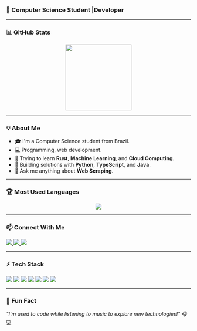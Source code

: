 ### 🚀 Computer Science Student |Developer
---

### 📊 GitHub Stats

<div align="center">
  <img height="180em" src="https://github-readme-stats.vercel.app/api?username=OscarFlavioJr&show_icons=true&theme=light&count_private=true"/>
</div>

---

### 💡 About Me
- 🎓 I'm a Computer Science student from Brazil.
- 💻 Programming, web development.
- 🌱 Trying to learn **Rust**, **Machine Learning**, and **Cloud Computing**.
- 🚀 Building solutions with **Python**, **TypeScript**, and **Java**.
- 💬 Ask me anything about **Web Scraping**.

---

### 🏆 Most Used Languages

<div align="center">
  <img src="https://github-readme-stats.vercel.app/api/top-langs/?username=OscarFlavioJr&layout=compact&theme=light"/>
</div>

---

### 📫 Connect With Me
<p align="left">
  <a href="https://www.linkedin.com/in/https://www.linkedin.com/in/oscar-fl%C3%A1vio-848492139//" target="_blank">
    <img src="https://img.shields.io/badge/LinkedIn-0077B5?style=for-the-badge&logo=linkedin&logoColor=white" />
  </a>
  <a href="mailto:oscarflaviojur@gmail.com" target="_blank">
    <img src="https://img.shields.io/badge/Gmail-D14836?style=for-the-badge&logo=gmail&logoColor=white" />
  </a>
  <a href="https://www.instagram.com/Oscar_flavio_jr/" target="_blank">
    <img src="https://img.shields.io/badge/Instagram-E4405F?style=for-the-badge&logo=instagram&logoColor=white" />
  </a>
</p>

---

### ⚡ Tech Stack
<p>
  <img src="https://img.shields.io/badge/Python-3776AB?style=for-the-badge&logo=python&logoColor=white" />
  <img src="https://img.shields.io/badge/TypeScript-007ACC?style=for-the-badge&logo=typescript&logoColor=white" />
  <img src="https://img.shields.io/badge/Java-ED8B00?style=for-the-badge&logo=openjdk&logoColor=white" />
  <img src="https://img.shields.io/badge/React-20232A?style=for-the-badge&logo=react&logoColor=61DAFB" />
  <img src="https://img.shields.io/badge/FastAPI-009688?style=for-the-badge&logo=fastapi&logoColor=white" />
  <img src="https://img.shields.io/badge/Rust-000000?style=for-the-badge&logo=rust&logoColor=white" />
  <img src="https://img.shields.io/badge/PostgreSQL-316192?style=for-the-badge&logo=postgresql&logoColor=white" />
</p>

---

### 🎵 Fun Fact
*"I'm used to code while listening to music to explore new technologies!"* 🎧💻
